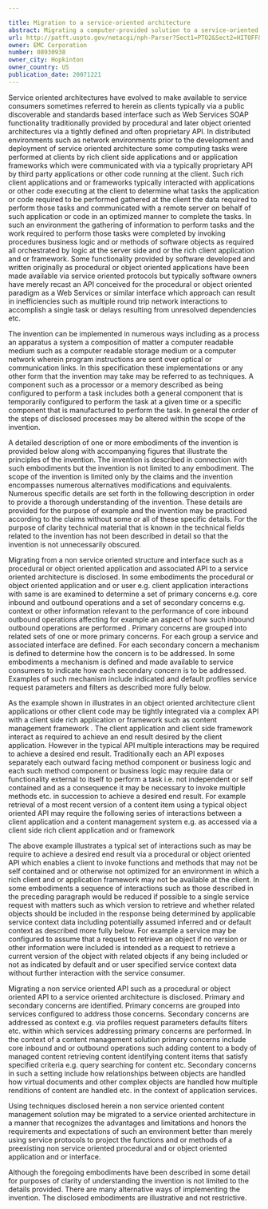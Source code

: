 ```yaml
---

title: Migration to a service-oriented architecture
abstract: Migrating a computer-provided solution to a service-oriented architecture is disclosed. One or more primary concerns, each representing a core operation of the computer-provided solution, are identified. One or more secondary concerns, each being associated with a manner in which a core operation of the computer-provided solution is performed, are identified. One or more services, each of which addresses one or more of said one or more primary concerns in a manner determined at least in part by a service context configured to address one or more of said one or more secondary concerns at least in part by indicating as applicable a manner in which applicable ones of said one or more services are to be performed, are defined.
url: http://patft.uspto.gov/netacgi/nph-Parser?Sect1=PTO2&Sect2=HITOFF&p=1&u=%2Fnetahtml%2FPTO%2Fsearch-adv.htm&r=1&f=G&l=50&d=PALL&S1=08930938&OS=08930938&RS=08930938
owner: EMC Corporation
number: 08930938
owner_city: Hopkinton
owner_country: US
publication_date: 20071221
---
```

Service oriented architectures have evolved to make available to service consumers sometimes referred to herein as clients typically via a public discoverable and standards based interface such as Web Services SOAP functionality traditionally provided by procedural and later object oriented architectures via a tightly defined and often proprietary API. In distributed environments such as network environments prior to the development and deployment of service oriented architecture some computing tasks were performed at clients by rich client side applications and or application frameworks which were communicated with via a typically proprietary API by third party applications or other code running at the client. Such rich client applications and or frameworks typically interacted with applications or other code executing at the client to determine what tasks the application or code required to be performed gathered at the client the data required to perform those tasks and communicated with a remote server on behalf of such application or code in an optimized manner to complete the tasks. In such an environment the gathering of information to perform tasks and the work required to perform those tasks were completed by invoking procedures business logic and or methods of software objects as required all orchestrated by logic at the server side and or the rich client application and or framework. Some functionality provided by software developed and written originally as procedural or object oriented applications have been made available via service oriented protocols but typically software owners have merely recast an API conceived for the procedural or object oriented paradigm as a Web Services or similar interface which approach can result in inefficiencies such as multiple round trip network interactions to accomplish a single task or delays resulting from unresolved dependencies etc.

The invention can be implemented in numerous ways including as a process an apparatus a system a composition of matter a computer readable medium such as a computer readable storage medium or a computer network wherein program instructions are sent over optical or communication links. In this specification these implementations or any other form that the invention may take may be referred to as techniques. A component such as a processor or a memory described as being configured to perform a task includes both a general component that is temporarily configured to perform the task at a given time or a specific component that is manufactured to perform the task. In general the order of the steps of disclosed processes may be altered within the scope of the invention.

A detailed description of one or more embodiments of the invention is provided below along with accompanying figures that illustrate the principles of the invention. The invention is described in connection with such embodiments but the invention is not limited to any embodiment. The scope of the invention is limited only by the claims and the invention encompasses numerous alternatives modifications and equivalents. Numerous specific details are set forth in the following description in order to provide a thorough understanding of the invention. These details are provided for the purpose of example and the invention may be practiced according to the claims without some or all of these specific details. For the purpose of clarity technical material that is known in the technical fields related to the invention has not been described in detail so that the invention is not unnecessarily obscured.

Migrating from a non service oriented structure and interface such as a procedural or object oriented application and associated API to a service oriented architecture is disclosed. In some embodiments the procedural or object oriented application and or user e.g. client application interactions with same is are examined to determine a set of primary concerns e.g. core inbound and outbound operations and a set of secondary concerns e.g. context or other information relevant to the performance of core inbound outbound operations affecting for example an aspect of how such inbound outbound operations are performed . Primary concerns are grouped into related sets of one or more primary concerns. For each group a service and associated interface are defined. For each secondary concern a mechanism is defined to determine how the concern is to be addressed. In some embodiments a mechanism is defined and made available to service consumers to indicate how each secondary concern is to be addressed. Examples of such mechanism include indicated and default profiles service request parameters and filters as described more fully below.

As the example shown in illustrates in an object oriented architecture client applications or other client code may be tightly integrated via a complex API with a client side rich application or framework such as content management framework . The client application and client side framework interact as required to achieve an end result desired by the client application. However in the typical API multiple interactions may be required to achieve a desired end result. Traditionally each an API exposes separately each outward facing method component or business logic and each such method component or business logic may require data or functionality external to itself to perform a task i.e. not independent or self contained and as a consequence it may be necessary to invoke multiple methods etc. in succession to achieve a desired end result. For example retrieval of a most recent version of a content item using a typical object oriented API may require the following series of interactions between a client application and a content management system e.g. as accessed via a client side rich client application and or framework 

The above example illustrates a typical set of interactions such as may be require to achieve a desired end result via a procedural or object oriented API which enables a client to invoke functions and methods that may not be self contained and or otherwise not optimized for an environment in which a rich client and or application framework may not be available at the client. In some embodiments a sequence of interactions such as those described in the preceding paragraph would be reduced if possible to a single service request with matters such as which version to retrieve and whether related objects should be included in the response being determined by applicable service context data including potentially assumed inferred and or default context as described more fully below. For example a service may be configured to assume that a request to retrieve an object if no version or other information were included is intended as a request to retrieve a current version of the object with related objects if any being included or not as indicated by default and or user specified service context data without further interaction with the service consumer.

Migrating a non service oriented API such as a procedural or object oriented API to a service oriented architecture is disclosed. Primary and secondary concerns are identified. Primary concerns are grouped into services configured to address those concerns. Secondary concerns are addressed as context e.g. via profiles request parameters defaults filters etc. within which services addressing primary concerns are performed. In the context of a content management solution primary concerns include core inbound and or outbound operations such adding content to a body of managed content retrieving content identifying content items that satisfy specified criteria e.g. query searching for content etc. Secondary concerns in such a setting include how relationships between objects are handled how virtual documents and other complex objects are handled how multiple renditions of content are handled etc. in the context of application services.

Using techniques disclosed herein a non service oriented content management solution may be migrated to a service oriented architecture in a manner that recognizes the advantages and limitations and honors the requirements and expectations of such an environment better than merely using service protocols to project the functions and or methods of a preexisting non service oriented procedural and or object oriented application and or interface.

Although the foregoing embodiments have been described in some detail for purposes of clarity of understanding the invention is not limited to the details provided. There are many alternative ways of implementing the invention. The disclosed embodiments are illustrative and not restrictive.

